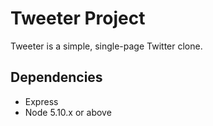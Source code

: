 # Tweeter Project

Tweeter is a simple, single-page Twitter clone.


## Dependencies

- Express
- Node 5.10.x or above
